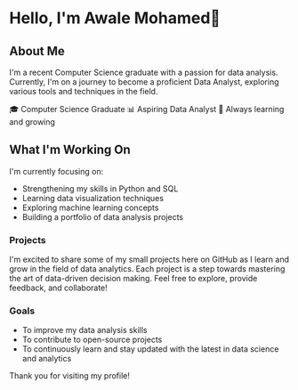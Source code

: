 # Hello, I'm Awale Mohamed👋

## About Me
I'm a recent Computer Science graduate with a passion for data analysis. Currently, I'm on a journey to become a proficient Data Analyst, exploring various tools and techniques in the field.

🎓 Computer Science Graduate
📊 Aspiring Data Analyst
🌱 Always learning and growing

## What I'm Working On
I'm currently focusing on:
- Strengthening my skills in Python and SQL
- Learning data visualization techniques
- Exploring machine learning concepts
- Building a portfolio of data analysis projects

### Projects
I'm excited to share some of my small projects here on GitHub as I learn and grow in the field of data analytics.
Each project is a step towards mastering the art of data-driven decision making. Feel free to explore, provide feedback, and collaborate!

### Goals
- To improve my data analysis skills
- To contribute to open-source projects
- To continuously learn and stay updated with the latest in data science and analytics


Thank you for visiting my profile!
